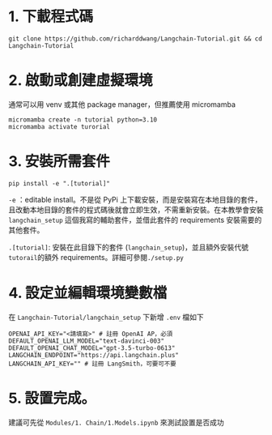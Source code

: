 # 1. 下載程式碼
```shell
git clone https://github.com/richarddwang/Langchain-Tutorial.git && cd Langchain-Tutorial
```
# 2. 啟動或創建虛擬環境
通常可以用 venv 或其他 package manager，但推薦使用 micromamba
```
micromamba create -n tutorial python=3.10
micromamba activate turorial
```

# 3. 安裝所需套件
```shell
pip install -e ".[tutorial]"
```
`-e` ：editable install。不是從 PyPi 上下載安裝，而是安裝寫在本地目錄的套件，且改動本地目錄的套件的程式碼後就會立即生效，不需重新安裝。在本教學會安裝 `langchain_setup` 這個我寫的輔助套件，並借此套件的 requirements 安裝需要的其他套件。

`.[tutorial]`: 安裝在此目錄下的套件 (`langchain_setup`)，並且額外安裝代號`tutorail`的額外 requirements。詳細可參閱`./setup.py`

# 4. 設定並編輯環境變數檔

在 `Langchain-Tutorial/langchain_setup` 下新增 `.env` 檔如下
```
OPENAI_API_KEY="<請填寫>" # 註冊 OpenAI AP，必須
DEFAULT_OPENAI_LLM_MODEL="text-davinci-003"
DEFAULT_OPENAI_CHAT_MODEL="gpt-3.5-turbo-0613"
LANGCHAIN_ENDPOINT="https://api.langchain.plus"
LANGCHAIN_API_KEY="" # 註冊 LangSmith，可要可不要
```

# 5.  設置完成。

建議可先從 `Modules/1. Chain/1.Models.ipynb` 來測試設置是否成功
